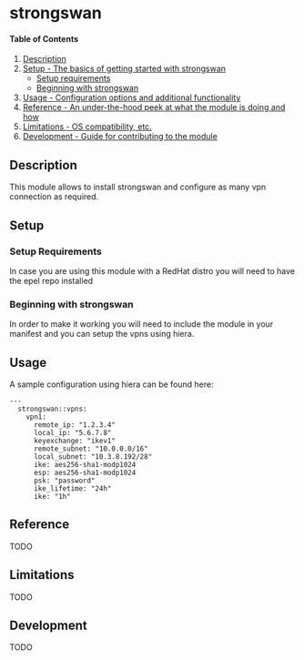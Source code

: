 # strongswan

#### Table of Contents

1. [Description](#description)
1. [Setup - The basics of getting started with strongswan](#setup)
    * [Setup requirements](#setup-requirements)
    * [Beginning with strongswan](#beginning-with-strongswan)
1. [Usage - Configuration options and additional functionality](#usage)
1. [Reference - An under-the-hood peek at what the module is doing and how](#reference)
1. [Limitations - OS compatibility, etc.](#limitations)
1. [Development - Guide for contributing to the module](#development)

## Description

This module allows to install strongswan and configure as many vpn connection as required.


## Setup

### Setup Requirements

In case you are using this module with a RedHat distro you will need to have the epel repo installed

### Beginning with strongswan

In order to make it working you will need to include the module in your manifest and you can setup the vpns using hiera.

## Usage

A sample configuration using hiera can be found here:
```
---
  strongswan::vpns:
    vpn1:
      remote_ip: "1.2.3.4"
      local_ip: "5.6.7.8"
      keyexchange: "ikev1"
      remote_subnet: "10.0.0.0/16"
      local_subnet: "10.3.8.192/28"
      ike: aes256-sha1-modp1024
      esp: aes256-sha1-modp1024
      psk: "password"
      ike_lifetime: "24h"
      ike: "1h"

```

## Reference

TODO

## Limitations

TODO

## Development

TODO

